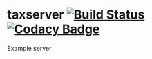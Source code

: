 # taxserver [![Build Status](https://travis-ci.com/taxcalcs/taxserver.svg?branch=master)](https://travis-ci.com/taxcalcs/taxserver) [![Codacy Badge](https://api.codacy.com/project/badge/Grade/8d4aebdfc5a941399fe0704ebcf179e8)](https://app.codacy.com/gh/taxcalcs/taxserver)
Example server
